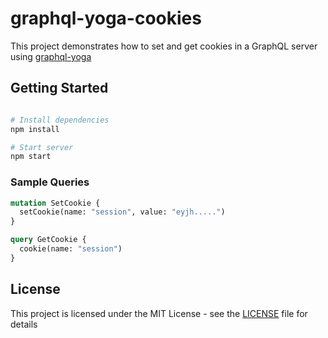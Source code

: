 # graphql-yoga-cookies

This project demonstrates how to set and get cookies in a GraphQL server using [graphql-yoga](https://the-guild.dev/graphql/yoga-server)

## Getting Started

```bash

# Install dependencies
npm install

# Start server
npm start

```

### Sample Queries

```graphql
mutation SetCookie {
  setCookie(name: "session", value: "eyjh.....")
}

query GetCookie {
  cookie(name: "session")
}
```

## License

This project is licensed under the MIT License - see the [LICENSE](LICENSE) file for details
